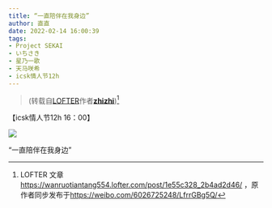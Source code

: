 ```yaml
---
title: “一直陪伴在我身边”
author: 直直
date: 2022-02-14 16:00:39
tags:
- Project SEKAI
- いちさき
- 星乃一歌
- 天马咲希
- icsk情人节12h
---
```


> (转载自[LOFTER](https://www.lofter.com/)作者[**zhizhi**](https://wanruotiantang554.lofter.com/))[^*]

【icsk情人节12h 16：00】

<!-- more -->

![](post-16/content.jpeg)

“一直陪伴在我身边”

[^*]: LOFTER 文章 <https://wanruotiantang554.lofter.com/post/1e55c328_2b4ad2d46/> ，原作者同步发布于<https://weibo.com/6026725248/LfrrGBg5Q/>
